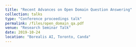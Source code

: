 ```yaml
---
title: "Recent Advances on Open Domain Question Answering"
collection: talks
type: "Conference proceedings talk"
permalink: /files/open_domain_qa.pdf
venue: "Research Seminar Talk"
date: 2019-10-24
location: "Borealis AI, Toronto, Canda"
---
```


